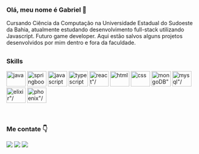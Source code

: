 ### __Olá, meu nome é Gabriel__ 👋

Cursando Ciência da Computação na Universidade Estadual do Sudoeste da Bahia, atualmente estudando desenvolvimento full-stack utilizando Javascript. Futuro game developer. Aqui estão salvos alguns projetos desenvolvidos por mim dentro e fora da faculdade.

##

### __Skills__ 
<div>
  <img height="40" width="50" src="https://cdn.jsdelivr.net/gh/devicons/devicon/icons/java/java-original.svg" alt="java"/>
  <img height="40" width="50" src="https://cdn.jsdelivr.net/gh/devicons/devicon/icons/spring/spring-original.svg" alt="springboot"/>
  <img height="40" width="50" src="https://cdn.jsdelivr.net/gh/devicons/devicon/icons/javascript/javascript-original.svg" alt="javascript"/>
  <img height="40" width="50" src="https://cdn.jsdelivr.net/gh/devicons/devicon/icons/typescript/typescript-original.svg" alt="typescript"/>
  <img height="40" width="50" src="https://cdn.jsdelivr.net/gh/devicons/devicon/icons/react/react-original.svg" alt=react"/>
  <img height="40" width="50" src="https://cdn.jsdelivr.net/gh/devicons/devicon/icons/html5/html5-original.svg" alt="html"/>
  <img height="40" width="50" src="https://cdn.jsdelivr.net/gh/devicons/devicon/icons/css3/css3-original.svg" alt="css"/>
  <img height="40" width="50" src="https://cdn.jsdelivr.net/gh/devicons/devicon/icons/mongodb/mongodb-original.svg" alt=mongoDB"/>
  <img height="40" width="50" src="https://cdn.jsdelivr.net/gh/devicons/devicon/icons/mysql/mysql-original.svg" alt=mysql"/>
  <img height="40" width="50" src="https://cdn.jsdelivr.net/gh/devicons/devicon/icons/elixir/elixir-original.svg" alt=elixir"/>
  <img height="40" width="50" src="https://cdn.jsdelivr.net/gh/devicons/devicon/icons/phoenix/phoenix-original.svg" alt=phoenix"/>
</div>

&nbsp;

### __Me contate__ 👇
<div>
  <a href="https://instagram.com/gabriel_uzel"><img src="https://img.shields.io/badge/Instagram-%23E4405F.svg?logo=Instagram&logoColor=white"></a>
  <a href="mailto:gabrieluzelwork@gmail.com?"><img src="https://img.shields.io/badge/Gmail-D14836?logo=gmail&logoColor=white"></a>
  <a href="https://www.linkedin.com/in/gabriel-uzel/"><img src="https://custom-icon-badges.demolab.com/badge/LinkedIn-0A66C2?logo=linkedin-white&logoColor=fff"></a> 
</div>
